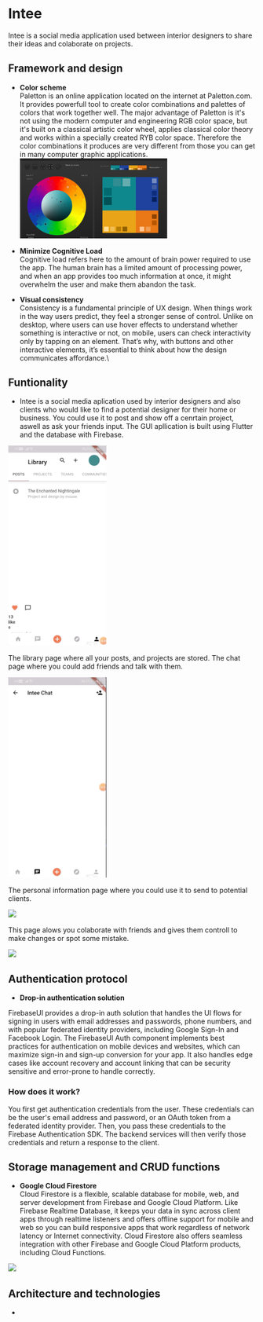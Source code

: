 # Intee

Intee is a social media application used between interior designers to share their ideas and colaborate on projects.

## Framework and design
  * **Color scheme**\
    Paletton is an online application located on the internet at Paletton.com. It provides powerfull tool to create color combinations and palettes of colors that work together well. The major advantage of Paletton is it's not using the modern computer and engineering RGB color space, but it's built on a classical artistic color wheel, applies classical color theory and works within a specially created RYB color space. Therefore the color combinations it produces are very different from those you can get in many computer graphic applications.\
    <img src="readme/paletton.png" width="300" >

  * **Minimize Cognitive Load**\
Cognitive load refers here to the amount of brain power required to use the app. The human brain has a limited amount of     processing power, and when an app provides too much information at once, it might overwhelm the user and make them abandon the task.
  * **Visual consistency**\
  Consistency is a fundamental principle of UX design. When things work in the way users predict, they feel a stronger sense of control. Unlike on desktop, where users can use hover effects to understand whether something is interactive or not, on mobile, users can check interactivity only by tapping on an element. That’s why, with buttons and other interactive elements, it’s essential to think about how the design communicates affordance.\

## **Funtionality** 
  * Intee is a social media aplication used by interior designers and also clients who would like to find a potential designer for their home or business. You could use it to post and show off a cenrtain project, aswell as ask your friends input. The GUI apllication is built using Flutter and the database with Firebase.
  <img src="readme/library.gif" width="200" > 
  
  The library page where all your posts, and projects are stored. The chat page where you could add friends and talk with them. 
  
  <img src="readme/Chat.gif" width="200" >
  
  The personal information page where you could use it to send to potential clients. 
  
  <img src="readme/info.gif" width="200" >  
  
  This page alows you colaborate with friends and gives them controll to make changes or spot some mistake.
  
  <img src="readme/edit.gif" width="200" >

## **Authentication protocol**
* **Drop-in authentication solution** 

FirebaseUI provides a drop-in auth solution that handles the UI flows for signing in users with email addresses and passwords, phone numbers, and with popular federated identity providers, including Google Sign-In and Facebook Login.
The FirebaseUI Auth component implements best practices for authentication on mobile devices and websites, which can maximize sign-in and sign-up conversion for your app. It also handles edge cases like account recovery and account linking that can be security sensitive and error-prone to handle correctly.

### How does it work? 

You first get authentication credentials from the user. These credentials can be the user's email address and password, or an OAuth token from a federated identity provider. Then, you pass these credentials to the Firebase Authentication SDK. The backend services will then verify those credentials and return a response to the client.

## **Storage management and CRUD functions**
* **Google Cloud Firestore**\
Cloud Firestore is a flexible, scalable database for mobile, web, and server development from Firebase and Google Cloud Platform. Like Firebase Realtime Database, it keeps your data in sync across client apps through realtime listeners and offers offline support for mobile and web so you can build responsive apps that work regardless of network latency or Internet connectivity. Cloud Firestore also offers seamless integration with other Firebase and Google Cloud Platform products, including Cloud Functions.



 <img src="readme/firebase.gif" >

## **Architecture and technologies**
*
